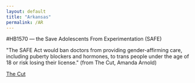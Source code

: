 ```yaml
---
layout: default
title: "Arkansas"
permalink: /AR
---
```


#HB1570 — the Save Adolescents From Experimentation (SAFE)

"The SAFE Act would ban doctors from providing gender-affirming care, including puberty blockers and hormones, to trans people under the age of 18 or risk losing their license." (from The Cut, Amanda Arnold)

[The Cut](https://www.thecut.com/2021/04/arkansas-has-passed-the-most-extreme-anti-trans-bill-yet.html)
